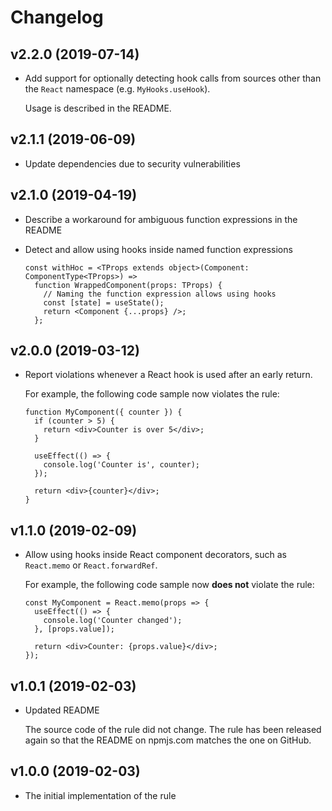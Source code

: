 # Changelog

## v2.2.0 (2019-07-14)

- Add support for optionally detecting hook calls from sources other than the `React` namespace
  (e.g. `MyHooks.useHook`).

  Usage is described in the README.

## v2.1.1 (2019-06-09)

- Update dependencies due to security vulnerabilities

## v2.1.0 (2019-04-19)

- Describe a workaround for ambiguous function expressions in the README
- Detect and allow using hooks inside named function expressions

  ```tsx
  const withHoc = <TProps extends object>(Component: ComponentType<TProps>) =>
    function WrappedComponent(props: TProps) {
      // Naming the function expression allows using hooks
      const [state] = useState();
      return <Component {...props} />;
    };
  ```

## v2.0.0 (2019-03-12)

- Report violations whenever a React hook is used after an early return.

  For example, the following code sample now violates the rule:

  ```tsx
  function MyComponent({ counter }) {
    if (counter > 5) {
      return <div>Counter is over 5</div>;
    }

    useEffect(() => {
      console.log('Counter is', counter);
    });

    return <div>{counter}</div>;
  }
  ```

## v1.1.0 (2019-02-09)

- Allow using hooks inside React component decorators, such as `React.memo` or `React.forwardRef`.

  For example, the following code sample now **does not** violate the rule:

  ```tsx
  const MyComponent = React.memo(props => {
    useEffect(() => {
      console.log('Counter changed');
    }, [props.value]);

    return <div>Counter: {props.value}</div>;
  });
  ```

## v1.0.1 (2019-02-03)

- Updated README

  The source code of the rule did not change. The rule has been released again so that the README on
  npmjs.com matches the one on GitHub.

## v1.0.0 (2019-02-03)

- The initial implementation of the rule
